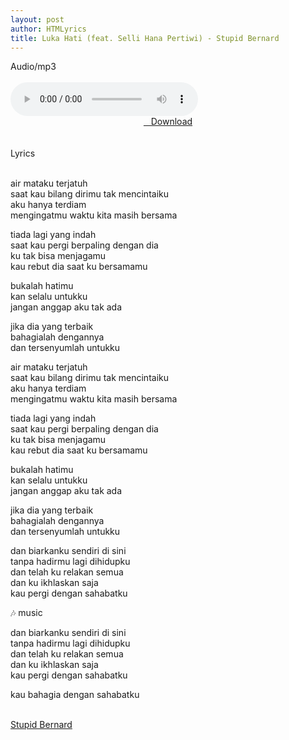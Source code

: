 ```yaml
---
layout: post
author: HTMLyrics
title: Luka Hati (feat. Selli Hana Pertiwi) - Stupid Bernard
---
```


<div class="htl">Audio/mp3</div><br />

<audio class='js-player' style="--plyr-color-main: #212121;" controls>
<source src="https://drive.google.com/uc?authuser=0&id=1v3Cl8BDgI7YSPwe3HLBI4f5NBtE78ulA&export=download" type="audio/mp3">
</audio><br />

<center>
<a href="/download/lukahati-featsellihanapertiwi-stupidbernard" class="hbt"><i class="fa fa-chevron-down" aria-hidden="true"></i>&nbsp; &nbsp;Download</a>
</center><br />
<br />

<div class="htl">Lyrics</div><br />

air mataku terjatuh<br />
saat kau bilang dirimu tak mencintaiku<br />
aku hanya terdiam<br />
mengingatmu waktu kita masih bersama<br />

tiada lagi yang indah<br />
saat kau pergi berpaling dengan dia<br />
ku tak bisa menjagamu<br />
kau rebut dia saat ku bersamamu<br />

bukalah hatimu<br />
kan selalu untukku<br />
jangan anggap aku tak ada<br />

jika dia yang terbaik<br />
bahagialah dengannya<br />
dan tersenyumlah untukku<br />

air mataku terjatuh<br />
saat kau bilang dirimu tak mencintaiku<br />
aku hanya terdiam<br />
mengingatmu waktu kita masih bersama<br />

tiada lagi yang indah<br />
saat kau pergi berpaling dengan dia<br />
ku tak bisa menjagamu<br />
kau rebut dia saat ku bersamamu<br />

bukalah hatimu<br />
kan selalu untukku<br />
jangan anggap aku tak ada<br />

jika dia yang terbaik<br />
bahagialah dengannya<br />
dan tersenyumlah untukku<br />

dan biarkanku sendiri di sini<br />
tanpa hadirmu lagi dihidupku<br />
dan telah ku relakan semua<br />
dan ku ikhlaskan saja<br />
kau pergi dengan sahabatku<br />

🎶 music<br />

dan biarkanku sendiri di sini<br />
tanpa hadirmu lagi dihidupku<br />
dan telah ku relakan semua<br />
dan ku ikhlaskan saja<br />
kau pergi dengan sahabatku<br />

kau bahagia dengan sahabatku<br />
<br />

<i class="fa fa-hashtag" aria-hidden="true"></i>
<a href="/artist/stupidbernard">Stupid Bernard</a>
